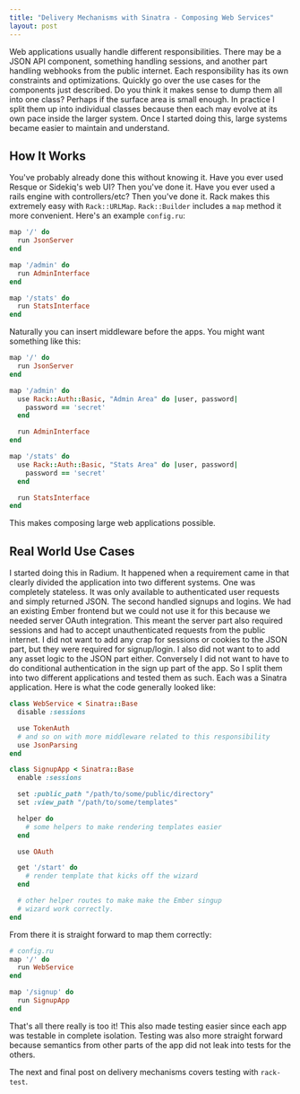 ```yaml
---
title: "Delivery Mechanisms with Sinatra - Composing Web Services"
layout: post
---
```


Web applications usually handle different responsibilities. There may
be a JSON API component, something handling sessions, and another part
handling webhooks from the public internet. Each responsibility has
its own constraints and optimizations. Quickly go over the use cases
for the components just described. Do you think it makes sense to dump
them all into one class? Perhaps if the surface area is small enough.
In practice I split them up into individual classes because then each
may evolve at its own pace inside the larger system.  Once I started
doing this, large systems became easier to maintain and understand.

## How It Works

You've probably already done this without knowing it. Have you ever used
Resque or Sidekiq's web UI? Then you've done it. Have you ever used a
rails engine with controllers/etc? Then you've done it. Rack makes
this extremely easy with `Rack::URLMap`. `Rack::Builder`
includes a `map` method it more convenient. Here's an example
`config.ru`:

```ruby
map '/' do
  run JsonServer
end

map '/admin' do
  run AdminInterface
end

map '/stats' do
  run StatsInterface
end
```

Naturally you can insert middleware before the apps. You might want
something like this:

```ruby
map '/' do
  run JsonServer
end

map '/admin' do
  use Rack::Auth::Basic, "Admin Area" do |user, password|
    password == 'secret'
  end

  run AdminInterface
end

map '/stats' do
  use Rack::Auth::Basic, "Stats Area" do |user, password|
    password == 'secret'
  end

  run StatsInterface
end
```

This makes composing large web applications possible.

## Real World Use Cases

I started doing this in Radium. It happened when a requirement came in
that clearly divided the application into two different systems. One
was completely stateless. It was only available to authenticated user
requests and simply returned JSON. The second handled signups and
logins. We had an existing Ember frontend but we could not use it for
this because we needed server OAuth integration. This meant the server
part also required sessions and had to accept unauthenticated requests
from the public internet. I did not want to add any crap for sessions
or cookies to the JSON part, but they were required for signup/login.
I also did not want to to add any asset logic to the JSON part either.
Conversely I did not want to have to do conditional authentication in
the sign up part of the app. So I split them into two different
applications and tested them as such. Each was a Sinatra application.
Here is what the code generally looked like:

```ruby
class WebService < Sinatra::Base
  disable :sessions

  use TokenAuth
  # and so on with more middleware related to this responsibility
  use JsonParsing
end
```

```ruby
class SignupApp < Sinatra::Base
  enable :sessions

  set :public_path "/path/to/some/public/directory"
  set :view_path "/path/to/some/templates"

  helper do
    # some helpers to make rendering templates easier
  end

  use OAuth

  get '/start' do
    # render template that kicks off the wizard
  end

  # other helper routes to make make the Ember singup
  # wizard work correctly.
end
```

From there it is straight forward to map them correctly:

```ruby
# config.ru
map '/' do
  run WebService
end

map '/signup' do
  run SignupApp
end
```

That's all there really is too it! This also made testing easier since
each app was testable in complete isolation. Testing was also more
straight forward because semantics from other parts of the app did not
leak into tests for the others.

The next and final post on delivery mechanisms covers testing with
`rack-test`.
